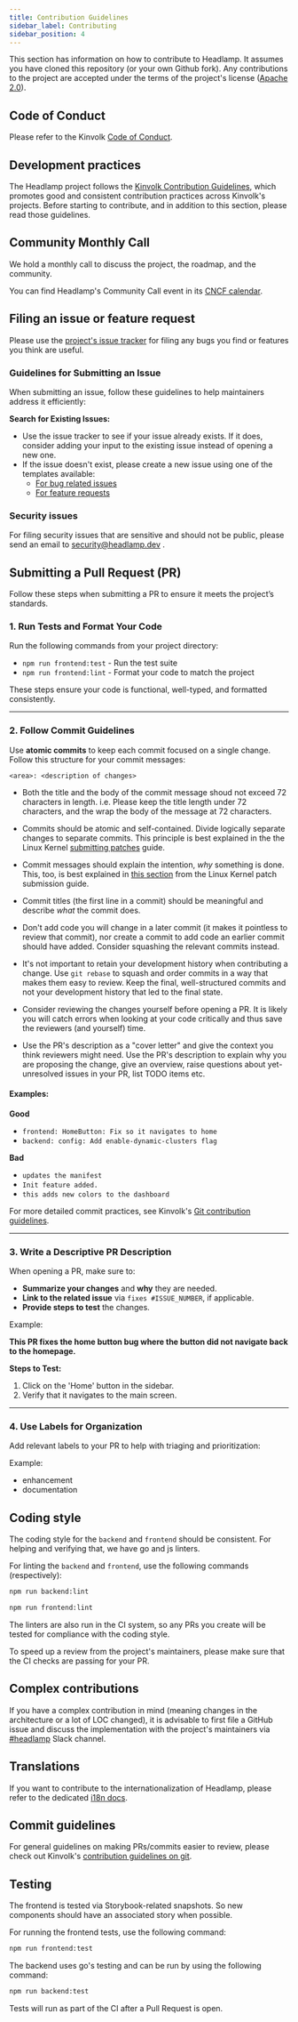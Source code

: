 ```yaml
---
title: Contribution Guidelines
sidebar_label: Contributing
sidebar_position: 4
---
```


This section has information on how to contribute to Headlamp. It assumes you have cloned
this repository (or your own Github fork).
Any contributions to the project are accepted under the terms of the project's
license ([Apache 2.0](https://github.com/kubernetes-sigs/headlamp/blob/main/LICENSE)).

## Code of Conduct

Please refer to the Kinvolk [Code of Conduct](https://github.com/kinvolk/contribution/blob/master/CODE_OF_CONDUCT.md).

## Development practices

The Headlamp project follows the [Kinvolk Contribution Guidelines](https://github.com/kinvolk/contribution),
which promotes good and consistent contribution practices across Kinvolk's
projects. Before starting to contribute, and in addition to this section, please
read those guidelines.

## Community Monthly Call

We hold a monthly call to discuss the project, the roadmap, and the community.

You can find Headlamp's Community Call event in its [CNCF calendar](https://zoom-lfx.platform.linuxfoundation.org/meetings/headlamp?view=month).

## Filing an issue or feature request

Please use the [project's issue tracker](https://github.com/kubernetes-sigs/headlamp/issues) for filing any bugs you find or features
you think are useful.

### Guidelines for Submitting an Issue

When submitting an issue, follow these guidelines to help maintainers address it efficiently:

**Search for Existing Issues:**

- Use the issue tracker to see if your issue already exists. If it does, consider adding your input to the existing issue instead of opening a new one.
- If the issue doesn't exist, please create a new issue using one of the templates available:
  - [For bug related issues](https://github.com/kubernetes-sigs/headlamp/issues/new?assignees=&labels=bug&projects=&template=bug_report.md&title=)
  - [For feature requests](https://github.com/kubernetes-sigs/headlamp/issues/new?assignees=&labels=enhancement&projects=&template=feature_request.md&title=)

### Security issues

For filing security issues that are sensitive and should not be public, please
send an email to <security@headlamp.dev> .

## Submitting a Pull Request (PR)

Follow these steps when submitting a PR to ensure it meets the project’s standards.

### 1. Run Tests and Format Your Code

Run the following commands from your project directory:

- `npm run frontend:test` - Run the test suite
- `npm run frontend:lint` - Format your code to match the project

These steps ensure your code is functional, well-typed, and formatted consistently.

---

### 2. Follow Commit Guidelines

Use **atomic commits** to keep each commit focused on a single change. Follow this structure for your commit messages:

`<area>: <description of changes>`

- Both the title and the body of the commit message shoud not exceed
  72 characters in length.
  i.e. Please keep the title length under 72
  characters, and the wrap the body of the message at 72 characters.

- Commits should be atomic and self-contained. Divide logically separate changes
  to separate commits. This principle is best explained in the the Linux Kernel
  [submitting patches](https://www.kernel.org/doc/html/v4.17/process/submitting-patches.html#separate-your-changes) guide.

- Commit messages should explain the intention, _why_ something is done. This,
  too, is best explained in [this section](https://www.kernel.org/doc/html/v4.17/process/submitting-patches.html#describe-your-changes) from the Linux
  Kernel patch submission guide.

- Commit titles (the first line in a commit) should be meaningful and describe
  _what_ the commit does.

- Don't add code you will change in a later commit (it makes it pointless to
  review that commit), nor create a commit to add code an earlier commit should
  have added. Consider squashing the relevant commits instead.

- It's not important to retain your development history when contributing a
  change. Use `git rebase` to squash and order commits in a way that makes them easy to
  review. Keep the final, well-structured commits and not your development history
  that led to the final state.

- Consider reviewing the changes yourself before opening a PR. It is likely
  you will catch errors when looking at your code critically and thus save the
  reviewers (and yourself) time.

- Use the PR's description as a "cover letter" and give the context you think
  reviewers might need. Use the PR's description to explain why you are
  proposing the change, give an overview, raise questions about yet-unresolved
  issues in your PR, list TODO items etc.

#### Examples:

**Good**

- `frontend: HomeButton: Fix so it navigates to home`
- `backend: config: Add enable-dynamic-clusters flag`

**Bad**

- `updates the manifest`
- `Init feature added.`
- `this adds new colors to the dashboard`

For more detailed commit practices, see Kinvolk's [Git contribution guidelines](https://github.com/kinvolk/contribution/tree/master/topics/git.md).

---

### 3. Write a Descriptive PR Description

When opening a PR, make sure to:

- **Summarize your changes** and **why** they are needed.
- **Link to the related issue** via `fixes #ISSUE_NUMBER`, if applicable.
- **Provide steps to test** the changes.

Example:

**This PR fixes the home button bug where the button did not navigate back to the homepage.**

**Steps to Test:**

1. Click on the 'Home' button in the sidebar.
2. Verify that it navigates to the main screen.

---

### 4. Use Labels for Organization

Add relevant labels to your PR to help with triaging and prioritization:

Example:

- enhancement
- documentation

## Coding style

The coding style for the `backend` and `frontend` should be consistent.
For helping and verifying that, we have go and js linters.

For linting the `backend` and `frontend`, use the following commands
(respectively):

```bash
npm run backend:lint
```

```bash
npm run frontend:lint
```

The linters are also run in the CI system, so any PRs you create will be
tested for compliance with the coding style.

To speed up a review from the project's maintainers, please make sure that
the CI checks are passing for your PR.

## Complex contributions

If you have a complex contribution in mind (meaning changes in the architecture
or a lot of LOC changed), it is advisable to first file a GitHub issue and
discuss the implementation with the project's maintainers via [#headlamp](https://kubernetes.slack.com/messages/headlamp) Slack channel.

## Translations

If you want to contribute to the internationalization of Headlamp, please refer to the
dedicated [i18n docs](./development/i18n).

## Commit guidelines

For general guidelines on making PRs/commits easier to review, please check
out Kinvolk's
[contribution guidelines on git](https://github.com/kinvolk/contribution/tree/master/topics/git.md).

## Testing

The frontend is tested via Storybook-related snapshots. So new components should have
an associated story when possible.

For running the frontend tests, use the following command:

```bash
npm run frontend:test
```

The backend uses go's testing and can be run by using the following command:

```bash
npm run backend:test
```

Tests will run as part of the CI after a Pull Request is open.
